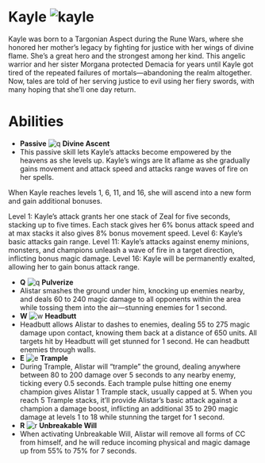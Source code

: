 # Kayle ![kayle](https://static.wikia.nocookie.net/leagueoflegends/images/8/8b/Kayle_OriginalSquare.png/revision/latest/scale-to-width-down/42?cb=20190901014208)

Kayle was born to a Targonian Aspect during the Rune Wars, where she honored her mother’s legacy by fighting for justice with her wings of divine flame.
She’s a great hero and the strongest among her kind. This angelic warrior and her sister Morgana protected Demacia for years until Kayle got tired of the repeated failures of mortals—abandoning the realm altogether.
Now, tales are told of her serving justice to evil using her fiery swords, with many hoping that she’ll one day return.

# Abilities
- **Passive** ![q](https://static.wikia.nocookie.net/leagueoflegends/images/6/66/Kayle_Divine_Ascent.png/revision/latest?cb=20240813004503) **Divine Ascent** 
- This passive skill lets Kayle’s attacks become empowered by the heavens as she levels up. Kayle’s wings are lit aflame as she gradually gains movement and attack speed and attacks range waves of fire on her spells.

When Kayle reaches levels 1, 6, 11, and 16, she will ascend into a new form and gain additional bonuses.

Level 1: Kayle’s attack grants her one stack of Zeal for five seconds, stacking up to five times. Each stack gives her 6% bonus attack speed and at max stacks it also gives 8% bonus movement speed.
Level 6: Kayle’s basic attacks gain range. 
Level 11: Kayle’s attacks against enemy minions, monsters, and champions unleash a wave of fire in a target direction, inflicting bonus magic damage.
Level 16: Kayle will be permanently exalted, allowing her to gain bonus attack range.
- **Q** ![q](https://static.wikia.nocookie.net/leagueoflegends/images/a/ae/Kayle_Radiant_Blast.png/revision/latest?cb=20240813004545) **Pulverize**
- Alistar smashes the ground under him, knocking up enemies nearby, and deals 60 to 240 magic damage to all opponents within the area while tossing them into the air—stunning enemies for 1 second.
- **W** ![w](https://static.wikia.nocookie.net/leagueoflegends/images/1/1e/Kayle_Celestial_Blessing.png/revision/latest?cb=20240813004439) **Headbutt**
- Headbutt allows Alistar to dashes to enemies, dealing 55 to 275 magic damage upon contact, knowing them back at a distance of 650 units. All targets hit by Headbutt will get stunned for 1 second. He can headbutt enemies through walls.
- **E** ![e](https://static.wikia.nocookie.net/leagueoflegends/images/0/0f/Kayle_Starfire_Spellblade.png/revision/latest?cb=20240813004634) **Trample**
- During Trample, Alistar will “trample” the ground, dealing anywhere between 80 to 200 damage over 5 seconds to any nearby enemy, ticking every 0.5 seconds. Each trample pulse hitting one enemy champion gives Alistar 1 Trample stack, usually capped at 5. When you reach 5 Trample stacks, it’ll provide Alistar’s basic attack against a champion a damage boost, inflicting an additional 35 to 290 magic damage at levels 1 to 18 while stunning the target for 1 second.
- **R** ![r](https://static.wikia.nocookie.net/leagueoflegends/images/c/ce/Kayle_Divine_Judgment.png/revision/latest?cb=20240813004515) **Unbreakable Will**
- When activating Unbreakable Will, Alistar will remove all forms of CC from himself, and he will reduce incoming physical and magic damage up from 55% to 75% for 7 seconds.


